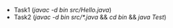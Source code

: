 * Task1 (_javac -d bin src/Hello.java_)
* Task2 (_javac -d bin src/*.java_ && _cd bin_ && _java Test_)